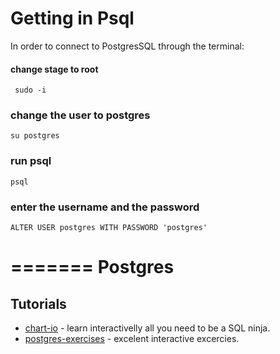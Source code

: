 Getting in Psql
==============

In order to connect to PostgresSQL through the terminal:

#### change stage to root
```
 sudo -i
```

### change the user to postgres
``` 
su postgres
```

### run psql
```
psql
```

### enter the username and the password
```
ALTER USER postgres WITH PASSWORD 'postgres'
```
=======
Postgres
========


## Tutorials

* [chart-io](https://chartio.com/learn/sql/introduction/) - learn interactivelly
    all you need to be a SQL ninja.
* [postgres-exercises](https://pgexercises.com) - excelent interactive
    excercies.
